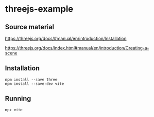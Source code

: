 # threejs-example

## Source material

https://threejs.org/docs/#manual/en/introduction/Installation

https://threejs.org/docs/index.html#manual/en/introduction/Creating-a-scene

## Installation

```
npm install --save three
npm install --save-dev vite
```

## Running
```
npx vite
```
